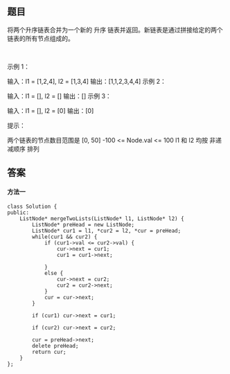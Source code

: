 ## 题目
将两个升序链表合并为一个新的 升序 链表并返回。新链表是通过拼接给定的两个链表的所有节点组成的。 

 

示例 1：


输入：l1 = [1,2,4], l2 = [1,3,4]
输出：[1,1,2,3,4,4]
示例 2：

输入：l1 = [], l2 = []
输出：[]
示例 3：

输入：l1 = [], l2 = [0]
输出：[0]
 

提示：

两个链表的节点数目范围是 [0, 50]
-100 <= Node.val <= 100
l1 和 l2 均按 非递减顺序 排列
## 答案

#### 方法一
```
class Solution {
public:
    ListNode* mergeTwoLists(ListNode* l1, ListNode* l2) {
        ListNode* preHead = new ListNode;
        ListNode* cur1 = l1, *cur2 = l2, *cur = preHead;
        while(cur1 && cur2) {
            if (cur1->val <= cur2->val) {
                cur->next = cur1;
                cur1 = cur1->next;
                
            }
            else {
                cur->next = cur2;
                cur2 = cur2->next;
            }
            cur = cur->next;
        }

        if (cur1) cur->next = cur1;

        if (cur2) cur->next = cur2;

        cur = preHead->next;
        delete preHead;
        return cur;
    }
};
```
